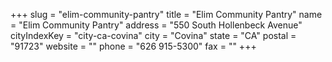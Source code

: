 +++
slug = "elim-community-pantry"
title = "Elim Community Pantry"
name = "Elim Community Pantry"
address = "550 South Hollenbeck Avenue"
cityIndexKey = "city-ca-covina"
city = "Covina"
state = "CA"
postal = "91723"
website = ""
phone = "626 915-5300"
fax = ""
+++

